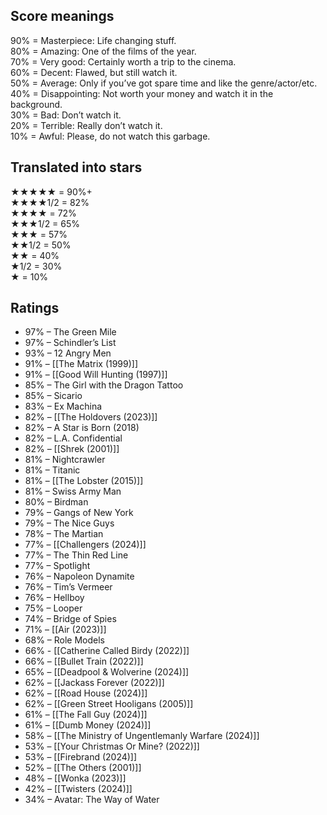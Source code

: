 ## Score meanings

90% = Masterpiece: Life changing stuff.  
80% = Amazing: One of the films of the year.  
70% = Very good: Certainly worth a trip to the cinema.  
60% = Decent: Flawed, but still watch it.  
50% = Average: Only if you’ve got spare time and like the genre/actor/etc.  
40% = Disappointing: Not worth your money and watch it in the background.  
30% = Bad: Don’t watch it.  
20% = Terrible: Really don’t watch it.  
10% = Awful: Please, do not watch this garbage.

## Translated into stars

★★★★★ = 90%+  
★★★★1/2 = 82%  
★★★★ = 72%  
★★★1/2 = 65%  
★★★ = 57%  
★★1/2 = 50%  
★★ = 40%  
★1/2 = 30%  
★ = 10%  

## Ratings

- 97% – The Green Mile
- 97% – Schindler’s List
- 93% – 12 Angry Men
- 91% – [[The Matrix (1999)]]
- 91% – [[Good Will Hunting (1997)]]
- 85% – The Girl with the Dragon Tattoo
- 85% – Sicario
- 83% – Ex Machina
- 82% – [[The Holdovers (2023)]]
- 82% – A Star is Born (2018)
- 82% – L.A. Confidential
- 82% – [[Shrek (2001)]]
- 81% – Nightcrawler
- 81% – Titanic
- 81% – [[The Lobster (2015)]]
- 81% – Swiss Army Man
- 80% – Birdman
- 79% – Gangs of New York
- 79% – The Nice Guys
- 78% – The Martian
- 77% – [[Challengers (2024)]]
- 77% – The Thin Red Line
- 77% – Spotlight
- 76% – Napoleon Dynamite
- 76% – Tim’s Vermeer
- 76% – Hellboy
- 75% – Looper
- 74% – Bridge of Spies
- 71% – [[Air (2023)]]
- 68% – Role Models
- 66% - [[Catherine Called Birdy (2022)]]
- 66% – [[Bullet Train (2022)]]
- 65% – [[Deadpool & Wolverine (2024)]]
- 62% – [[Jackass Forever (2022)]]
- 62% – [[Road House (2024)]]
- 62% – [[Green Street Hooligans (2005)]]
- 61% – [[The Fall Guy (2024)]]
- 61% – [[Dumb Money (2024)]]
- 58% – [[The Ministry of Ungentlemanly Warfare (2024)]]
- 53% – [[Your Christmas Or Mine? (2022)]]
- 53% – [[Firebrand (2024)]]
- 52% – [[The Others (2001)]]
- 48% – [[Wonka (2023)]]
- 42% – [[Twisters (2024)]]
- 34% – Avatar: The Way of Water